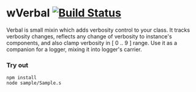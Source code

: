 
# wVerbal [![Build Status](https://travis-ci.org/Wandalen/wVerbal.svg?branch=master)](https://travis-ci.org/Wandalen/wVerbal)

Verbal is small mixin which adds verbosity control to your class. It tracks verbosity changes, reflects any change of verbosity to instance's components, and also clamp verbosity in [ 0 .. 9 ] range. Use it as a companion for a logger, mixing it into logger's carrier.

### Try out
```
npm install
node sample/Sample.s
```





































